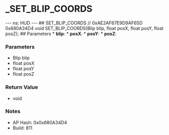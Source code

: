 # _SET_BLIP_COORDS

--- ns: HUD --- ## SET_BLIP_COORDS  // 0xAE2AF67E9D9AF65D 0x680A34D4 void SET_BLIP_COORDS(Blip blip, float posX, float posY, float posZ);   ## Parameters * **blip**: * **posX**: * **posY**: * **posZ**:

### Parameters
* Blip blip
* float posX
* float posY
* float posZ

### Return Value
* void

### Notes
* AP Hash: 0x0x680A34D4
* Build: 811

